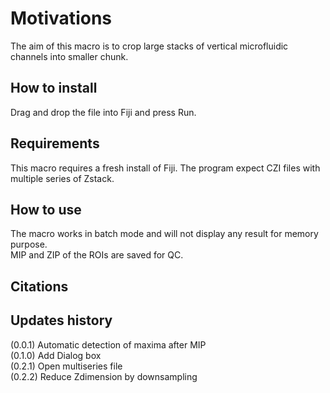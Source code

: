 # Motivations


The aim of this macro is to crop large stacks of vertical microfluidic channels into smaller chunk.

## How to install

Drag and drop the file into Fiji and press Run.

## Requirements

This macro requires a fresh install of Fiji. The program expect CZI files with multiple series of Zstack.

## How to use

The macro works in batch mode and will not display any result for memory purpose.
<br>MIP and ZIP of the ROIs are saved for QC.




## Citations


## Updates history
(0.0.1) Automatic detection of maxima after MIP
<br>(0.1.0) Add Dialog box
<br>(0.2.1) Open multiseries file
<br>(0.2.2) Reduce Zdimension by downsampling